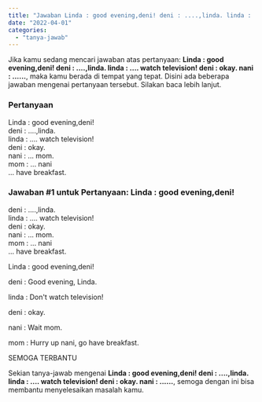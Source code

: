 ```yaml
---
title: "Jawaban Linda : good evening,deni! deni : ....,linda. linda : .... watch television! deni : okay. nani : ......"
date: "2022-04-01"
categories: 
  - "tanya-jawab"
---
```


Jika kamu sedang mencari jawaban atas pertanyaan: **Linda : good evening,deni! deni : ....,linda. linda : .... watch television! deni : okay. nani : ......**, maka kamu berada di tempat yang tepat. Disini ada beberapa jawaban mengenai pertanyaan tersebut. Silakan baca lebih lanjut.

### Pertanyaan

Linda : good evening,deni!  
deni : ....,linda.  
linda : .... watch television!  
deni : okay.  
nani : ... mom.  
mom : ... nani  
... have breakfast.​

### Jawaban #1 untuk Pertanyaan: Linda : good evening,deni!  
deni : ....,linda.  
linda : .... watch television!  
deni : okay.  
nani : ... mom.  
mom : ... nani  
... have breakfast.​

Linda : good evening,deni!

deni : Good evening, Linda.

linda : Don't watch television!

deni : okay.

nani : Wait mom.

mom : Hurry up nani, go have breakfast.

SEMOGA TERBANTU

Sekian tanya-jawab mengenai **Linda : good evening,deni! deni : ....,linda. linda : .... watch television! deni : okay. nani : ......**, semoga dengan ini bisa membantu menyelesaikan masalah kamu.

